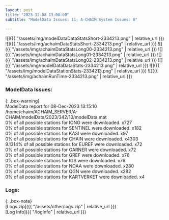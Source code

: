 ```yaml
---
layout: post
title: "2023-12-08 13:00:00"
subtitle: "ModelData Issues: 11; A-CHAIM System Issues: 0"

---
```


![]({{ "/assets/img/modelDataDataStatsShort-2334213.png" | relative_url }})
![]({{ "/assets/img/achaimDataStatsShort-2334213.png" | relative_url }})
![]({{ "/assets/img/achaimDataStatsLong00-2334213.png" | relative_url }})
![]({{ "/assets/img/achaimDataStatsLong01-2334213.png" | relative_url }})
![]({{ "/assets/img/achaimDataStatsLong02-2334213.png" | relative_url }})
![]({{ "/assets/img/modelDataDataStats-2334213.png" | relative_url }})
![]({{ "/assets/img/modelDataStationStats-2334213.png" | relative_url }})
![]({{ "/assets/img/achaimRunTime-2334213.png" | relative_url }})


### ModelData Issues:  
  
{: .box-warning}  
 ModelData report for 08-Dec-2023 13:15:10   
 /home/chaim/ACHAIM_SERVER/A-CHAIM/modelData/2023/342/13/modelData.mat   
 0% of all possible stations for IONO were downloaded. x727   
 0% of all possible stations for SENTINEL were downloaded. x182   
 0% of all possible stations for KASI were downloaded. x97   
 0% of all possible stations for CHAIN were downloaded. x4303   
 9.1314% of all possible stations for EUREF were downloaded. x72   
 0% of all possible stations for GARNER were downloaded. x72   
 0% of all possible stations for GREF were downloaded. x76   
 0% of all possible stations for IGS were downloaded. x76   
 0% of all possible stations for NOAA were downloaded. x280   
 0% of all possible stations for QGN were downloaded. x282   
 0% of all possible stations for KARTVERKET were downloaded. x4   
  


### Logs:  
  
{: .box-note}  
[Logs.zip]({{ "/assets/other/logs.zip" | relative_url }})  
[Log Info]({{ "/logInfo" | relative_url }})  
